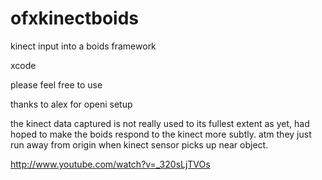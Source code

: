 ofxkinectboids
==============

kinect input into a boids framework

xcode

please feel free to use

thanks to alex for openi setup

the kinect data captured is not really used to its fullest extent as yet, had hoped to make the boids respond to the
kinect more subtly. atm they just run away from origin when kinect sensor picks up near object.

http://www.youtube.com/watch?v=_320sLjTVOs
